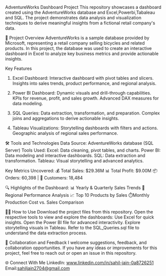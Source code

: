AdventureWorks Dashboard Project
This repository showcases a dashboard created using the AdventureWorks database and Excel,Powerbi,Tabaleau and SQL. The project demonstrates data analysis and visualization techniques to derive meaningful insights from a fictional retail company's data.

🚀 Project Overview
AdventureWorks is a sample database provided by Microsoft, representing a retail company selling bicycles and related products. In this project, the database was used to create an interactive dashboard in Excel to analyze key business metrics and provide actionable insights.

Key Features
1. Excel Dashboard:
Interactive dashboard with pivot tables and slicers.
Insights into sales trends, product performance, and regional analysis.

2. Power BI Dashboard:
Dynamic visuals and drill-through capabilities.
KPIs for revenue, profit, and sales growth.
Advanced DAX measures for data modeling.

3. SQL Queries:
Data extraction, transformation, and preparation.
Complex joins and aggregations to derive actionable insights.

4. Tableau Visualizations:
Storytelling dashboards with filters and actions.
Geographic analysis of regional sales performance.

🛠️ Tools and Technologies
Data Source: AdventureWorks database (SQL Server)
Tools Used:
Excel: Data cleaning, pivot tables, and charts.
Power BI: Data modeling and interactive dashboards.
SQL: Data extraction and transformation.
Tableau: Visual storytelling and advanced analytics.

 Key Metrics Uncovered:
💰 Total Sales: $29.36M
📊 Total Profit: $9.00M
📦 Orders: 60,398 | 👥 Customers: 18,484

🔍 Highlights of the Dashboard:
📊  Yearly & Quarterly Sales Trends
📍Regional Performance Analysis
📈 Top 10 Products by Sales
⏱️Monthly Production Cost vs. Sales Comparison

🧑‍💻 How to Use
Download the project files from this repository.
Open the respective tools to view and explore the dashboards:
Use Excel for quick insights.
Open the Power BI file for advanced interactivity.
Explore storytelling visuals in Tableau.
Refer to the SQL_Queries.sql file to understand the data extraction process.

🤝 Collaboration and Feedback
I welcome suggestions, feedback, and collaboration opportunities. If you have any ideas or improvements for this project, feel free to reach out or open an issue in this repository.

🌐 Connect With Me
LinkedIn: www.linkedin.com/in/sahil-jain-0a8726251
Email:sahiljain2704@gmail.com

